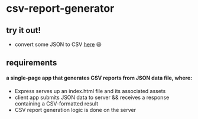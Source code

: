# csv-report-generator

## try it out!

- convert some JSON to CSV [here](https://underthecode-csv-report-gen.herokuapp.com/) :smiley:

## requirements

#### a single-page app that generates CSV reports from JSON data file, where:

- Express serves up an index.html file and its associated assets
- client app submits JSON data to server && receives a response containing a CSV-formatted result
- CSV report generation logic is done on the server
